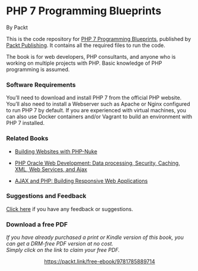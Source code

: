 # PHP 7 Programming Blueprints
By Packt



This is the code repository for [PHP 7 Programming Blueprints](https://www.packtpub.com/application-development/php-7-programming-blueprints?utm_source=github&utm_medium=repository&utm_campaign=9781785889714), published by [Packt Publishing](https://www.packtpub.com/). It contains all the required files to run the code.

The book is for web developers, PHP consultants, and anyone who is working on multiple
projects with PHP. Basic knowledge of PHP programming is assumed.

### Software Requirements
You’ll need to download and install PHP 7 from the official PHP website. You’ll also need to install a Webserver such as Apache or Nginx configured to run PHP 7 by default. If you are experienced with virtual machines, you can also use Docker containers and/or Vagrant to build an environment with PHP 7 installed. 

### Related Books

* [Building Websites with PHP-Nuke](https://www.packtpub.com/web-development/building-websites-php-nuke?utm_source=github&utm_medium=repository&utm_campaign=9781904811053)

* [PHP Oracle Web Development: Data processing, Security, Caching, XML, Web Services, and Ajax](https://www.packtpub.com/web-development/php-oracle-web-development-data-processing-security-caching-xml-web-services-and-aja?utm_source=github&utm_medium=repository&utm_campaign=9781847193636)

* [AJAX and PHP: Building Responsive Web Applications](https://www.packtpub.com/web-development/ajax-and-php-building-responsive-web-applications?utm_source=github&utm_medium=repository&utm_campaign=9781904811824)

### Suggestions and Feedback
 [Click here](https://docs.google.com/forms/d/e/1FAIpQLSe5qwunkGf6PUvzPirPDtuy1Du5Rlzew23UBp2S-P3wB-GcwQ/viewform) if you have any feedback or suggestions.


### Download a free PDF

 <i>If you have already purchased a print or Kindle version of this book, you can get a DRM-free PDF version at no cost.<br>Simply click on the link to claim your free PDF.</i>
<p align="center"> <a href="https://packt.link/free-ebook/9781785889714">https://packt.link/free-ebook/9781785889714 </a> </p>